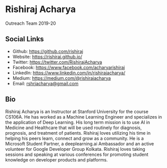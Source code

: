 # Rishiraj Acharya
Outreach Team 2019-20

## Social Links
- Github: https://github.com/rishiraj
- Website: https://rishiraj.github.io/
- Twitter: https://twitter.com/RishirajAcharya
- Facebook: https://www.facebook.com/acharyarishiraj
- LinkedIn: https://www.linkedin.com/in/rishirajacharya/
- Medium: https://medium.com/@rishirajacharya
- Email: rshrjacharya@gmail.com

## Bio
Rishiraj Acharya is an Instructor at Stanford University for the course CS106A. He has worked as a Machine Learning Engineer and specializes in the application of Deep Learning. His long term mission is to use AI in Medicine and Healthcare that will be used routinely for diagnosis, prognosis, and treatment of patients. Rishiraj loves utilizing his time in helping his peers learn, connect and grow as a community. He is a Microsoft Student Partner, a deeplearning.ai Ambassador and an active volunteer for Google Developer Group Kolkata. Rishiraj loves taking sessions and speaking at various conferences for promoting student knowledge on developer products and platforms.
